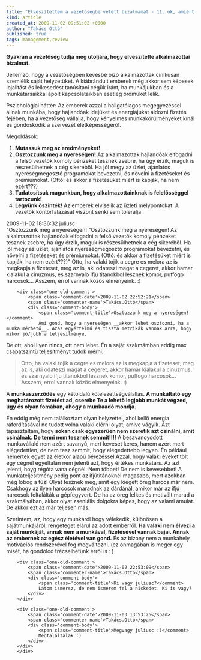 ```yaml
---
title: "Elveszítettem a vezetőségbe vetett bizalmamat - 11. ok, amiért utálják a főnököt"
kind: article
created_at: 2009-11-02 09:51:02 +0000
author: "Takács Ottó"
published: true
tags: management,review
---
```

__Gyakran a vezetőség tudja meg utoljára, hogy elveszítette alkalmazottai bizalmát.__


Jellemző, hogy a vezetőségben kevésbé bízó alkalmazottak cinikusan szemlélik saját helyzetüket. A kiábrándult emberek még akkor sem képesek lojalitást és lelkesedést tanúsítani cégük iránt, ha munkájukban és a munkatársaikkal ápolt kapcsolataikban esetleg örömüket lelik.


Pszichológiai háttér: Az emberek azzal a hallgatólagos megegyezéssel állnak munkába, hogy hajlandóak idejüket és energiájukat áldozni fizetés fejében, ha a vezetőség vállalja, hogy kényelmes munkakörülményeket kínál és gondoskodik a szervezet életképességéről.


Megoldások:

1. __Mutassuk meg az eredményeket!__
2. __Osztozzunk meg a nyereségen!__ Az alkalmazottak hajlandóak elfogadni a felső vezetők komoly pénzeket tesznek zsebre, ha úgy érzik, maguk is részesülhetnek a cég sikeréből. Ha jól megy az üzlet, ajánlatos nyereségmegosztó programokat bevezetni, és növelni a fizetéseket és prémiumokat. (Ottó: és akkor a fizetésüket miért is kapják, ha nem ezért???)
3. __Tudatosítsuk magunkban, hogy alkalmazottainknak is felelősséggel tartozunk!__
4. __Legyünk őszinték!__ Az emberek elviselik az üzleti mélypontokat. A vezetők köntörfalazását viszont senki sem tolerálja.



<div class='old-comments'>
		<div class='one-old-comment'>
			<span class='comment-date'>2009-11-02 18:36:32</span>
			<span class='commenter-name'>juliusc</span>
			<div class='comment-body'>
				<span class='comment-title'>"Osztozzunk meg a nyereségen!</comment>
				"Osztozzunk meg a nyereségen! Az alkalmazottak hajlandóak elfogadni a felső vezetők komoly pénzeket tesznek zsebre, ha úgy érzik, maguk is részesülhetnek a cég sikeréből. Ha jól megy az üzlet, ajánlatos nyereségmegosztó programokat bevezetni, és növelni a fizetéseket és prémiumokat. (Ottó: és akkor a fizetésüket miért is kapják, ha nem ezért???)" 
Otto, ha valaki tojik a cegre es melora az is megkapja a fizeteset, meg az is, aki odateszi magat a cegeret, akkor hamar kialakul a cinuzmus, es szarnyalo ifju titanokbol lesznek komor, puffogo harcosok... Asszem, errol vannak közös elmenyeink. :)
			</div>
		</div>
		
		<div class='one-old-comment'>
			<span class='comment-date'>2009-11-02 22:52:21</span>
			<span class='commenter-name'>Takács.Ottó</span>
			<div class='comment-body'>
				<span class='comment-title'>Osztozzunk meg a nyereségen!</comment>
				Ami gond, hogy a nyereségen __akkor lehet osztozni, ha a munka mérhető__. Azaz egyértelmű és tiszta metrikák vannak arra, hogy mikor jó/jobb a teljesítménye.

De ott, ahol ilyen nincs, ott nem lehet. Én a saját szakmámban eddig max csapatszintű teljesítményt tudok mérni. 

>Otto, ha valaki tojik a cegre es melora az is megkapja a fizeteset, meg az is, aki odateszi magat a cegeret, akkor hamar kialakul a cinuzmus, es szarnyalo ifju titanokbol lesznek komor, puffogo harcosok... Asszem, errol vannak közös elmenyeink. :)

A __munkaszerződés__ egy kétoldalú kötelezettségválallás. __A munkáltató egy meghatározott fizetést ad, cserébe Te a lehető legjobb munkát végzed, úgy és olyan fomában, ahogy a munkaadó mondja.__

Én eddig még nem találkoztam olyan helyzettel, ahol kellő energia ráfordításával ne tudott volna valaki elérni olyat, amive vágyik. Azt tapasztaltam, hogy __sokan csak egyszerűen nem szeretik azt csinálni, amit csinálnak. De tenni nem tesznek semmit!!!!__ A besavanoyodott munkavállaló nem azért savanyú, mert keveset keres, hanem azért mert elégedettlen, de nem tesz semmit, hogy elégedettebb legyen. Én például nemértek egyet az életkor alapú bérezéssel.Azzal, hogy valaki éveket tölt egy cégnél egyéltalán nem jelenti azt, hogy értékes munkatárs. Az azt jelenti, hoyg régóta vana cégnél. Nem többet! De nem is kevesebbet! A munkateljesítmény pedig pont az ifjútitánoknél magasabb, mert azokban még lobog a tűz!  Olyat tesznek meg, amit egy kiégett öreg harcos már nem. Csakhogy az ilyen harcosok maradnak az dárdánál, amikor már az ifjú harcosok feltalálták a gépfegyvert. De ha az öreg lelkes és motivált marad a szakmályában, akkor olyat zseniális dolgokra képes, hogy az valami ámulat. De akkor ezt az már teljesen más.

Szerintem, az, hogy egy munkáról hogy vélekedik, különösen a sajátmunkájáról, rengeteget elárul az adott emberről. __Ha valaki nem élvezi a saját munkáját, annak nem a munkával, fizetésével vannak bajai. Annak az embernek az egész életével van gond.__ És az bizony nem a munkahely motivációs rendszerével fog megváltozni.  (ez önmagában is megér egy misét, ha gondolod trécselhetünk erről is : )
			</div>
		</div>
		
		<div class='one-old-comment'>
			<span class='comment-date'>2009-11-02 22:53:09</span>
			<span class='commenter-name'>Takács.Ottó</span>
			<div class='comment-body'>
				<span class='comment-title'>Ki vagy juliusc?</comment>
				Látom ismersz, de nem ismerem fel a nickedet. Ki is vagy?
			</div>
		</div>
		
		<div class='one-old-comment'>
			<span class='comment-date'>2009-11-03 13:53:25</span>
			<span class='commenter-name'>Takács.Ottó</span>
			<div class='comment-body'>
				<span class='comment-title'>Megvagy juliusc :)</comment>
				Megtaláltalak :)
			</div>
		</div>
		</div>